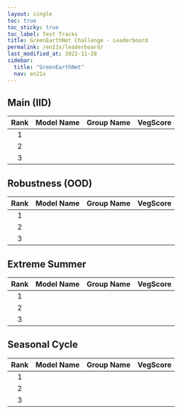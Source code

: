 ```yaml
---
layout: single
toc: true
toc_sticky: true
toc_label: Test Tracks
title: GreenEarthNet Challenge - Leaderboard
permalink: /en21x/leaderboard/
last_modified_at: 2022-11-28
sidebar:
  title: "GreenEarthNet"
  nav: en21x
---
```


## Main (IID)

| **Rank** |      **Model Name**      | **Group Name** |   **VegScore** |
|:----:|:--------------------:|:----------:|:------:|
| 1    |                      |            |        |
| 2    |                      |            |        |
| 3    |                      |            |        |



## Robustness (OOD)

| **Rank** |      **Model Name**      | **Group Name** |   **VegScore** |
|:----:|:--------------------:|:----------:|:------:|
| 1    |                      |            |        |
| 2    |                      |            |        |
| 3    |                      |            |        |


## Extreme Summer

| **Rank** |      **Model Name**      | **Group Name** |   **VegScore** |
|:----:|:--------------------:|:----------:|:------:|
| 1    |                      |            |        |
| 2    |                      |            |        |
| 3    |                      |            |        |


## Seasonal Cycle

| **Rank** |      **Model Name**      | **Group Name** |   **VegScore** |
|:----:|:--------------------:|:----------:|:------:|
| 1    |                      |            |        |
| 2    |                      |            |        |
| 3    |                      |            |        |